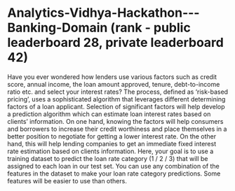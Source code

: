 # Analytics-Vidhya-Hackathon---Banking-Domain  (rank - public leaderboard 28, private leaderboard 42)
Have you ever wondered how lenders use various factors such as credit score, annual income, the loan amount approved, tenure, debt-to-income ratio etc. and select your interest rates?   The process, defined as ‘risk-based pricing’, uses a sophisticated algorithm that leverages different determining factors of a loan applicant. Selection of significant factors will help develop a prediction algorithm which can estimate loan interest rates based on clients’ information. On one hand, knowing the factors will help consumers and borrowers to increase their credit worthiness and place themselves in a better position to negotiate for getting a lower interest rate. On the other hand, this will help lending companies to get an immediate fixed interest rate estimation based on clients information. Here, your goal is to use a training dataset to predict the loan rate category (1 / 2 / 3) that will be assigned to each loan in our test set.  You can use any combination of the features in the dataset to make your loan rate category predictions. Some features will be easier to use than others.
